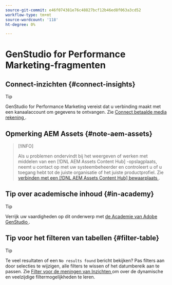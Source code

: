 ```yaml
---
source-git-commit: e46f074381e76c48827bcf12b46ed8f063a3cd52
workflow-type: tm+mt
source-wordcount: '118'
ht-degree: 0%

---
```

# GenStudio for Performance Marketing-fragmenten

## Connect-inzichten {#connect-insights}

>[!TIP]
>
>GenStudio for Performance Marketing vereist dat u verbinding maakt met een kanaalaccount om gegevens te ontvangen. Zie [ Connect betaalde media rekening ](/help/user-guide/connectors/connect-channel.md).

## Opmerking AEM Assets {#note-aem-assets}

>[!INFO]
>
>Als u problemen ondervindt bij het weergeven of werken met middelen van een [!DNL AEM Assets Content Hub] -opslagplaats, neemt u contact op met uw systeembeheerder en controleert u of u toegang hebt tot de juiste organisatie of het juiste productprofiel. Zie [ verbinden met een  [!DNL AEM Assets Content Hub]  bewaarplaats ](/help/user-guide/content/connect-aem-repo.md).

## Tip over academische inhoud {#in-academy}

>[!TIP]
>
>Verrijk uw vaardigheden op dit onderwerp met [ de Academie van Adobe GenStudio ](https://learningmanager.adobe.com/genstudioacademy).

## Tip voor het filteren van tabellen {#filter-table}

>[!TIP]
>
>Te veel resultaten of een `No results found` bericht bekijken? Pas filters aan door selecties te wijzigen, alle filters te wissen of het datumbereik aan te passen. Zie [ Filter voor de meningen van Inzichten ](/help/user-guide/insights/filter-views.md) om over de dynamische en veelzijdige filtermogelijkheden te leren.
